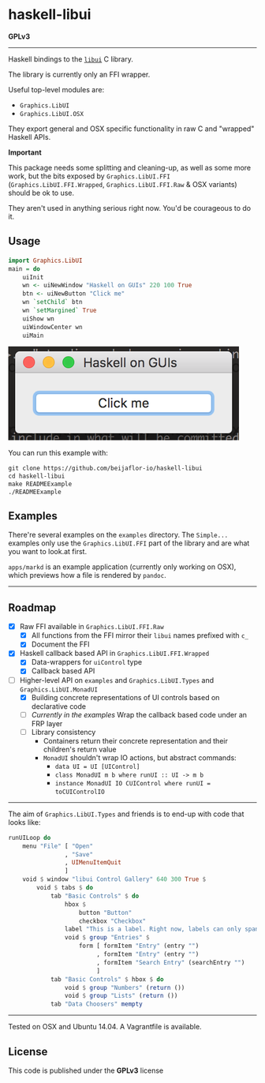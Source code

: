 # haskell-libui
**GPLv3**
- - -

Haskell bindings to the [`libui`](https://github.com/andlabs/libui) C library.

The library is currently only an FFI wrapper.

Useful top-level modules are:
- `Graphics.LibUI`
- `Graphics.LibUI.OSX`

They export general and OSX specific functionality in raw C and "wrapped"
Haskell APIs.

**Important**

This package needs some splitting and cleaning-up, as well as some more work,
but the bits exposed by `Graphics.LibUI.FFI` (`Graphics.LibUI.FFI.Wrapped`,
`Graphics.LibUI.FFI.Raw` & OSX variants) should be ok to use.

They aren't used in anything serious right now. You'd be courageous to do it.

## Usage
```haskell
import Graphics.LibUI
main = do
    uiInit
    wn <- uiNewWindow "Haskell on GUIs" 220 100 True
    btn <- uiNewButton "Click me"
    wn `setChild` btn
    wn `setMargined` True
    uiShow wn
    uiWindowCenter wn
    uiMain
```
![](/screenshot.png)

You can run this example with:
```
git clone https://github.com/beijaflor-io/haskell-libui
cd haskell-libui
make READMEExample
./READMEExample
```

## Examples

There're several examples on the `examples` directory. The `Simple...` examples
only use the `Graphics.LibUI.FFI` part of the library and are what you want to
look.at first.

`apps/markd` is an example application (currently only working on OSX), which
previews how a file is rendered by `pandoc`.

- - -
## Roadmap

- [x] Raw FFI available in `Graphics.LibUI.FFI.Raw`
  * [x] All functions from the FFI mirror their `libui` names prefixed with `c_`
  * [x] Document the FFI
- [x] Haskell callback based API in `Graphics.LibUI.FFI.Wrapped`
  * [x] Data-wrappers for `uiControl` type
  * [x] Callback based API
- [ ] Higher-level API on `examples` and `Graphics.LibUI.Types` and
      `Graphics.LibUI.MonadUI`
  * [x] Building concrete representations of UI controls based on declarative
        code
  * [ ] _Currently in the examples_ Wrap the callback based code under an FRP
        layer
  * [ ] Library consistency
      - Containers return their concrete representation and their children's
        return value
      - `MonadUI` shouldn't wrap IO actions, but abstract commands:
        * `data UI = UI [UIControl]`
        * `class MonadUI m b where runUI :: UI -> m b`
        * `instance MonadUI IO CUIControl where runUI = toCUIControlIO`

- - -

The aim of `Graphics.LibUI.Types` and friends is to end-up with code that looks
like:
```haskell
runUILoop do
    menu "File" [ "Open"
                , "Save"
                , UIMenuItemQuit
                ]
    void $ window "libui Control Gallery" 640 300 True $
        void $ tabs $ do
            tab "Basic Controls" $ do
                hbox $
                    button "Button"
                    checkbox "Checkbox"
                label "This is a label. Right now, labels can only span one line."
                void $ group "Entries" $
                    form [ formItem "Entry" (entry "")
                         , formItem "Entry" (entry "")
                         , formItem "Search Entry" (searchEntry "")
                         ]
            tab "Basic Controls" $ hbox $ do
                void $ group "Numbers" (return ())
                void $ group "Lists" (return ())
            tab "Data Choosers" mempty
```

- - -

Tested on OSX and Ubuntu 14.04. A Vagrantfile is available.

## License
This code is published under the **GPLv3** license
